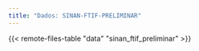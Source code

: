 ```yaml
---
title: "Dados: SINAN-FTIF-PRELIMINAR"
---
```


{{< remote-files-table "data" "sinan_ftif_preliminar" >}}
